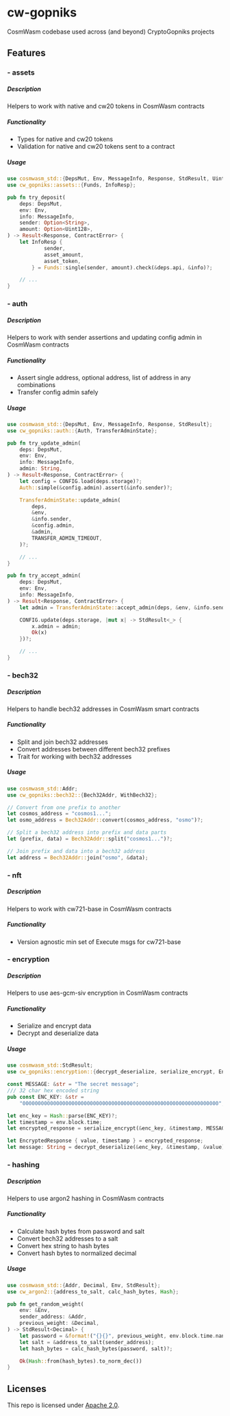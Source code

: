 # cw-gopniks

CosmWasm codebase used across (and beyond) CryptoGopniks projects

## Features

### - assets

##### Description

Helpers to work with native and cw20 tokens in CosmWasm contracts

##### Functionality

- Types for native and cw20 tokens
- Validation for native and cw20 tokens sent to a contract

##### Usage

```rust
use cosmwasm_std::{DepsMut, Env, MessageInfo, Response, StdResult, Uint128};
use cw_gopniks::assets::{Funds, InfoResp};

pub fn try_deposit(
    deps: DepsMut,
    env: Env,
    info: MessageInfo,
    sender: Option<String>,
    amount: Option<Uint128>,
) -> Result<Response, ContractError> {
    let InfoResp {
            sender,
            asset_amount,
            asset_token,
        } = Funds::single(sender, amount).check(&deps.api, &info)?;

    // ...
}
```

### - auth

##### Description

Helpers to work with sender assertions and updating config admin in CosmWasm contracts

##### Functionality

- Assert single address, optional address, list of address in any combinations
- Transfer config admin safely

##### Usage

```rust
use cosmwasm_std::{DepsMut, Env, MessageInfo, Response, StdResult};
use cw_gopniks::auth::{Auth, TransferAdminState};

pub fn try_update_admin(
    deps: DepsMut,
    env: Env,
    info: MessageInfo,
    admin: String,
) -> Result<Response, ContractError> {
    let config = CONFIG.load(deps.storage)?;
    Auth::simple(&config.admin).assert(&info.sender)?;

    TransferAdminState::update_admin(
        deps,
        &env,
        &info.sender,
        &config.admin,
        &admin,
        TRANSFER_ADMIN_TIMEOUT,
    )?;

    // ...
}

pub fn try_accept_admin(
    deps: DepsMut,
    env: Env,
    info: MessageInfo,
) -> Result<Response, ContractError> {
    let admin = TransferAdminState::accept_admin(deps, &env, &info.sender)?;

    CONFIG.update(deps.storage, |mut x| -> StdResult<_> {
        x.admin = admin;
        Ok(x)
    })?;

    // ...
}
```

### - bech32

##### Description

Helpers to handle bech32 addresses in CosmWasm smart contracts

##### Functionality

- Split and join bech32 addresses
- Convert addresses between different bech32 prefixes
- Trait for working with bech32 addresses

##### Usage

```rust
use cosmwasm_std::Addr;
use cw_gopniks::bech32::{Bech32Addr, WithBech32};

// Convert from one prefix to another
let cosmos_address = "cosmos1...";
let osmo_address = Bech32Addr::convert(cosmos_address, "osmo")?;

// Split a bech32 address into prefix and data parts
let (prefix, data) = Bech32Addr::split("cosmos1...")?;

// Join prefix and data into a bech32 address
let address = Bech32Addr::join("osmo", &data);
```

### - nft

##### Description

Helpers to work with cw721-base in CosmWasm contracts

##### Functionality

- Version agnostic min set of Execute msgs for cw721-base

### - encryption

##### Description

Helpers to use aes-gcm-siv encryption in CosmWasm contracts

##### Functionality

- Serialize and encrypt data
- Decrypt and deserialize data

##### Usage

```rust
use cosmwasm_std::StdResult;
use cw_gopniks::encryption::{decrypt_deserialize, serialize_encrypt, EncryptedResponse, Hash};

const MESSAGE: &str = "The secret message";
/// 32 char hex encoded string
pub const ENC_KEY: &str =
	"0000000000000000000000000000000000000000000000000000000000000000";

let enc_key = Hash::parse(ENC_KEY)?;
let timestamp = env.block.time;
let encrypted_response = serialize_encrypt(&enc_key, &timestamp, MESSAGE)?;

let EncryptedResponse { value, timestamp } = encrypted_response;
let message: String = decrypt_deserialize(&enc_key, &timestamp, &value)?;
```

### - hashing

##### Description

Helpers to use argon2 hashing in CosmWasm contracts

##### Functionality

- Calculate hash bytes from password and salt
- Convert bech32 addresses to a salt
- Convert hex string to hash bytes
- Convert hash bytes to normalized decimal

##### Usage

```rust
use cosmwasm_std::{Addr, Decimal, Env, StdResult};
use cw_argon2::{address_to_salt, calc_hash_bytes, Hash};

pub fn get_random_weight(
    env: &Env,
    sender_address: &Addr,
    previous_weight: &Decimal,
) -> StdResult<Decimal> {
    let password = &format!("{}{}", previous_weight, env.block.time.nanos());
    let salt = &address_to_salt(sender_address);
    let hash_bytes = calc_hash_bytes(password, salt)?;

    Ok(Hash::from(hash_bytes).to_norm_dec())
}
```

## Licenses

This repo is licensed under [Apache 2.0](./LICENSE).